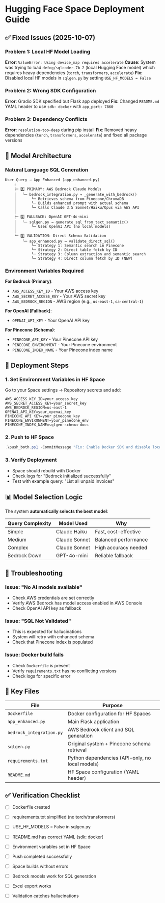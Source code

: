 # Hugging Face Space Deployment Guide

## ✅ Fixed Issues (2025-10-07)

### Problem 1: Local HF Model Loading
**Error**: `ValueError: Using device_map requires accelerate`
**Cause**: System was trying to load `defog/sqlcoder-7b-2` (local Hugging Face model) which requires heavy dependencies (`torch`, `transformers`, `accelerate`)
**Fix**: Disabled local HF models in `sqlgen.py` by setting `USE_HF_MODELS = False`

### Problem 2: Wrong SDK Configuration
**Error**: Gradio SDK specified but Flask app deployed
**Fix**: Changed `README.md` YAML header to use `sdk: docker` with `app_port: 7860`

### Problem 3: Dependency Conflicts
**Error**: `resolution-too-deep` during pip install
**Fix**: Removed heavy dependencies (`torch`, `transformers`, `accelerate`) and fixed all package versions

## 🎯 Model Architecture

### Natural Language SQL Generation
```
User Query → App Enhanced (app_enhanced.py)
    ↓
    ├─ 1️⃣ PRIMARY: AWS Bedrock Claude Models
    │   └─ bedrock_integration.py → _generate_with_bedrock()
    │       └─ Retrieves schema from Pinecone/ChromaDB
    │       └─ Builds enhanced prompt with actual schema
    │       └─ Calls Claude 3.5 Sonnet/Haiku/Opus via AWS API
    │
    ├─ 2️⃣ FALLBACK: OpenAI GPT-4o-mini
    │   └─ sqlgen.py → generate_sql_from_text_semantic()
    │       └─ Uses OpenAI API (no local models)
    │
    └─ 3️⃣ VALIDATION: Direct Schema Validation
        └─ app_enhanced.py → validate_direct_sql()
            └─ Strategy 1: Semantic search in Pinecone
            └─ Strategy 2: Direct table fetch by ID
            └─ Strategy 3: Column extraction and semantic search
            └─ Strategy 4: Direct column fetch by ID (NEW)
```

### Environment Variables Required

**For Bedrock (Primary)**:
- `AWS_ACCESS_KEY_ID` - Your AWS access key
- `AWS_SECRET_ACCESS_KEY` - Your AWS secret key
- `AWS_BEDROCK_REGION` - AWS region (e.g., `us-east-1`, `ca-central-1`)

**For OpenAI (Fallback)**:
- `OPENAI_API_KEY` - Your OpenAI API key

**For Pinecone (Schema)**:
- `PINECONE_API_KEY` - Your Pinecone API key
- `PINECONE_ENVIRONMENT` - Your Pinecone environment
- `PINECONE_INDEX_NAME` - Your Pinecone index name

## 🚀 Deployment Steps

### 1. Set Environment Variables in HF Space
Go to your Space settings → Repository secrets and add:
```
AWS_ACCESS_KEY_ID=your_access_key
AWS_SECRET_ACCESS_KEY=your_secret_key
AWS_BEDROCK_REGION=us-east-1
OPENAI_API_KEY=your_openai_key
PINECONE_API_KEY=your_pinecone_key
PINECONE_ENVIRONMENT=your_pinecone_env
PINECONE_INDEX_NAME=sqlgen-schema-docs
```

### 2. Push to HF Space
```powershell
.\push_both.ps1 -CommitMessage "Fix: Enable Docker SDK and disable local HF models"
```

### 3. Verify Deployment
- Space should rebuild with Docker
- Check logs for "Bedrock initialized successfully"
- Test with example query: "List all unpaid invoices"

## 📊 Model Selection Logic

The system **automatically selects the best model**:

| Query Complexity | Model Used | Why |
|-----------------|------------|-----|
| Simple | Claude Haiku | Fast, cost-effective |
| Medium | Claude Sonnet | Balanced performance |
| Complex | Claude Sonnet | High accuracy needed |
| Bedrock Down | GPT-4o-mini | Reliable fallback |

## 🐛 Troubleshooting

### Issue: "No AI models available"
- Check AWS credentials are set correctly
- Verify AWS Bedrock has model access enabled in AWS Console
- Check OpenAI API key as fallback

### Issue: "SQL Not Validated"
- This is expected for hallucinations
- System will retry with enhanced schema
- Check that Pinecone index is populated

### Issue: Docker build fails
- Check `Dockerfile` is present
- Verify `requirements.txt` has no conflicting versions
- Check logs for specific error

## 📝 Key Files

| File | Purpose |
|------|---------|
| `Dockerfile` | Docker configuration for HF Spaces |
| `app_enhanced.py` | Main Flask application |
| `bedrock_integration.py` | AWS Bedrock client and SQL generation |
| `sqlgen.py` | Original system + Pinecone schema retrieval |
| `requirements.txt` | Python dependencies (API-only, no local models) |
| `README.md` | HF Space configuration (YAML header) |

## ✅ Verification Checklist

- [ ] Dockerfile created
- [ ] requirements.txt simplified (no torch/transformers)
- [ ] USE_HF_MODELS = False in sqlgen.py
- [ ] README.md has correct YAML (sdk: docker)
- [ ] Environment variables set in HF Space
- [ ] Push completed successfully
- [ ] Space builds without errors
- [ ] Bedrock models work for SQL generation
- [ ] Excel export works
- [ ] Validation catches hallucinations

